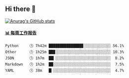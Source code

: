## Hi there 👋

[![Anurag's GitHub stats](https://github-readme-stats-orilights.vercel.app/api?username=orilights)](https://github.com/anuraghazra/github-readme-stats)

<!--
**OriLight152/OriLight152** is a ✨ _special_ ✨ repository because its `README.md` (this file) appears on your GitHub profile.

Here are some ideas to get you started:

- 🔭 I’m currently working on ...
- 🌱 I’m currently learning ...
- 👯 I’m looking to collaborate on ...
- 🤔 I’m looking for help with ...
- 💬 Ask me about ...
- 📫 How to reach me: ...
- 😄 Pronouns: ...
- ⚡ Fun fact: ...
-->

<!-- waka-box start -->
#### <a href="https://gist.github.com/92c8d5b388768c10efcba86e82b7c4fb" target="_blank">📊 每周工作报告</a>
```text
Python     🕓 7h42m ███████████████▋░░░░░░░░░░░░ 56.1%
Other      🕓 1h25m ██▉░░░░░░░░░░░░░░░░░░░░░░░░░ 10.3%
JSON       🕓 1h7m  ██▎░░░░░░░░░░░░░░░░░░░░░░░░░  8.2%
Markdown   🕓 1h2m  ██░░░░░░░░░░░░░░░░░░░░░░░░░░  7.5%
YAML       🕓 38m   █▎░░░░░░░░░░░░░░░░░░░░░░░░░░  4.7%
```
<!-- Powered by https://github.com/journey-ad/waka-box-go . -->
<!-- waka-box end -->
